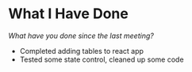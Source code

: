 # What I Have Done
*What have you done since the last meeting?*

- Completed adding tables to react app
- Tested some state control, cleaned up some code

